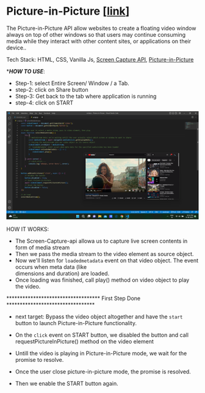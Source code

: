 # Picture-in-Picture [[link](https://prasenjitjs3.netlify.app/)]
The Picture-in-Picture API allow websites to create a floating video window always on top of other windows so that users may continue consuming media while they interact with other content sites, or applications on their device..

Tech Stack: HTML, CSS, Vanilla Js, [Screen Capture API](https://developer.mozilla.org/en-US/docs/Web/API/Screen_Capture_API/Using_Screen_Capture), [Picture-in-Picture](https://developer.mozilla.org/en-US/docs/Web/API/Picture-in-Picture_API)


****HOW TO USE***: 
  * Step-1: select Entire Screen/ Window / a Tab.
  * step-2: click on Share button
  * Step-3: Get back to the tab where application is running 
  * step-4: click on START

  ![Demo](demo.png)


HOW IT WORKS:
  * The Screen-Capture-api allowa us to capture live screen contents in form of media stream
  * Then we pass the media stream to the video element as source object.
  * Now we'll listen for `loadedmetadata` event on that video object. The event occurs when meta data (like  
    dimensions and duration) are loaded.
  * Once loading was finished, call play() method on video object to play the video.

  *********************************** First Step Done *********************************
  * next target: Bypass the video object altogether and have the `start` button to launch Picture-in-Picture
                 functionality.

  * On the `click` event on START button, we disabled the button and call requestPictureInPicture() method
    on the video element 
  
  * Untill the video is playing in Picture-in-Picture mode, we wait for the promise to resolve.

  * Once the user close picture-in-picture mode, the promise is resolved.
  
  * Then we enable the START button again.
